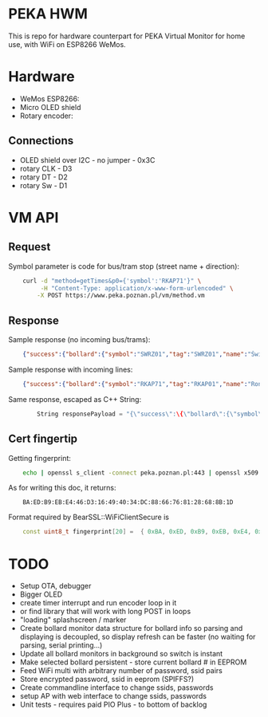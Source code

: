# PEKA HWM

This is repo for hardware counterpart for PEKA Virtual Monitor for home use, with WiFi on ESP8266 WeMos.

# Hardware

- WeMos ESP8266:
- Micro OLED shield
- Rotary encoder:
## Connections
- OLED shield over I2C - no jumper - 0x3C
- rotary CLK - D3
- rotary DT - D2
- rotary Sw - D1


# VM API 

## Request
Symbol parameter is code for bus/tram stop (street name + direction):
```bash
    curl -d "method=getTimes&p0={'symbol':'RKAP71'}" \
         -H "Content-Type: application/x-www-form-urlencoded" \
        -X POST https://www.peka.poznan.pl/vm/method.vm
```
## Response
Sample response (no incoming bus/trams):
```json
    {"success":{"bollard":{"symbol":"SWRZ01","tag":"SWRZ01","name":"Świerzawska","mainBollard":false},"times":[]}}
```

Sample response with incoming lines:
```json
    {"success":{"bollard":{"symbol":"RKAP71","tag":"RKAP01","name":"Rondo Kaponiera","mainBollard":false},"times":[{"realTime":false,"minutes":13,"direction":"Rondo Kaponiera","onStopPoint":false,"departure":"2019-03-12T00:21:00.000Z","line":"249"},{"realTime":true,"minutes":16,"direction":"Rondo Kaponiera","onStopPoint":false,"departure":"2019-03-12T00:24:00.000Z","line":"232"},{"realTime":true,"minutes":17,"direction":"Rondo Kaponiera","onStopPoint":false,"departure":"2019-03-12T00:25:00.000Z","line":"238"},{"realTime":false,"minutes":22,"direction":"Szwajcarska Szpital","onStopPoint":false,"departure":"2019-03-12T00:30:00.000Z","line":"232"},{"realTime":false,"minutes":22,"direction":"Szwajcarska Szpital","onStopPoint":false,"departure":"2019-03-12T00:30:00.000Z","line":"238"},{"realTime":false,"minutes":22,"direction":"Dębiec","onStopPoint":false,"departure":"2019-03-12T00:30:00.000Z","line":"249"}]}}
```

Same response, escaped as C++ String:
```c++
        String responsePayload = "{\"success\":\{\"bollard\":{\"symbol\":\"RKAP71\",\"tag\":\"RKAP01\",\"name\":\"Rondo Kaponiera\",\"mainBollard\":false},\"times\":[{\"realTime\":false,\"minutes\":13,\"direction\":\"Rondo Kaponiera\",\"onStopPoint\":false,\"departure\":\"2019-03-12T00:21:00.000Z\",\"line\":\"249\"},{\"realTime\":true,\"minutes\":16,\"direction\":\"Rondo Kaponiera\",\"onStopPoint\":false,\"departure\":\"2019-03-12T00:24:00.000Z\",\"line\":\"232\"},{\"realTime\":true,\"minutes\":17,\"direction\":\"Rondo Kaponiera\",\"onStopPoint\":false,\"departure\":\"2019-03-12T00:25:00.000Z\",\"line\":\"238\"},{\"realTime\":false,\"minutes\":22,\"direction\":\"Szwajcarska Szpital\",\"onStopPoint\":false,\"departure\":\"2019-03-12T00:30:00.000Z\",\"line\":\"232\"},{\"realTime\":false,\"minutes\":22,\"direction\":\"Szwajcarska Szpital\",\"onStopPoint\":false,\"departure\":\"2019-03-12T00:30:00.000Z\",\"line\":\"238\"},{\"realTime\":false,\"minutes\":22,\"direction\":\"Dębiec\",\"onStopPoint\":false,\"departure\":\"2019-03-12T00:30:00.000Z\",\"line\":\"249\"}]}}";
```

## Cert fingertip
Getting fingerprint:
```bash
    echo | openssl s_client -connect peka.poznan.pl:443 | openssl x509 -fingerprint -noout
```
As for writing this doc, it returns:
```  
    BA:ED:B9:EB:E4:46:D3:16:49:40:34:DC:88:66:76:81:28:68:8B:1D
```
Format required by BearSSL::WiFiClientSecure is
```c++
    const uint8_t fingerprint[20] =  { 0xBA, 0xED, 0xB9, 0xEB, 0xE4, 0x46, 0xD3, 0x16, 0x49, 0x40, 0x34, 0xDC, 0x88, 0x66, 0x76, 0x81, 0x28, 0x68, 0x8B, 0x1D };
```

# TODO
- Setup OTA, debugger
- Bigger OLED
- create timer interrupt and run encoder loop in it 
- or find library that will work with long POST in loops
- "loading" splashscreen / marker
- Create bollard monitor data structure for bollard info so parsing and displaying is decoupled, so display refresh can be faster (no waiting for parsing, serial printing...)
- Update all bollard monitors in background so switch is instant
- Make selected bollard persistent - store current bollard # in EEPROM
- Feed WiFi multi with arbitrary number of password, ssid pairs
- Store encrypted password, ssid in eeprom (SPIFFS?)
- Create commandline interface to change ssids, passwords
- setup AP with web interface to change ssids, passwords
- Unit tests - requires paid PIO Plus - to bottom of backlog